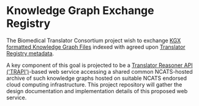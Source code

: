 # Knowledge Graph Exchange Registry

The Biomedical Translator Consortium project wish to exchange [KGX formatted Knowledge Graph Files](https://github.com/biolink/kgx/blob/master/data-preparation.md) indexed with agreed upon [Translator Registry metadata](https://github.com/NCATSTranslator/TranslatorArchitecture/blob/master/RegistryMetadata.md).  

A key component of this goal is projected to be a [Translator Reasoner API ('TRAPI')](https://github.com/NCATSTranslator/ReasonerAPI)-based web service accessing a shared common NCATS-hosted archive of such knowledge graphs hosted on suitable NCATS endorsed cloud computing infrastructure. This project repository will gather the design documentation and implementation details of this proposed web service.

